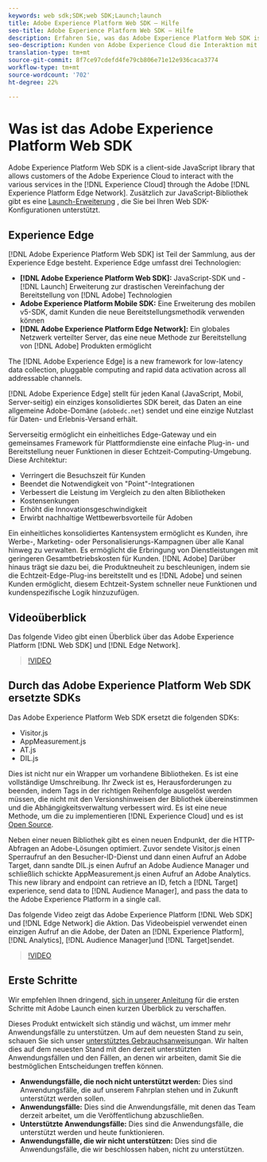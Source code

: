 ```yaml
---
keywords: web sdk;SDK;web SDK;Launch;launch
title: Adobe Experience Platform Web SDK – Hilfe
seo-title: Adobe Experience Platform Web SDK – Hilfe
description: Erfahren Sie, was das Adobe Experience Platform Web SDK ist und wie es verwendet werden kann.
seo-description: Kunden von Adobe Experience Cloud die Interaktion mit den verschiedenen Diensten in der Experience Cloud ermöglichen 
translation-type: tm+mt
source-git-commit: 8f7ce97cdefd4fe79cb806e71e12e936caca3774
workflow-type: tm+mt
source-wordcount: '702'
ht-degree: 22%

---
```



# Was ist das Adobe Experience Platform Web SDK

Adobe Experience Platform Web SDK is a client-side JavaScript library that allows customers of the Adobe Experience Cloud to interact with the various services in the [!DNL Experience Cloud] through the Adobe [!DNL Experience Platform Edge Network]. Zusätzlich zur JavaScript-Bibliothek gibt es eine [Launch-Erweiterung](https://docs.adobe.com/content/help/de-DE/launch/using/extensions-ref/adobe-extension/aep-extension/overview.html) , die Sie bei Ihren Web SDK-Konfigurationen unterstützt.

## Experience Edge

[!DNL Adobe Experience Platform Web SDK] ist Teil der Sammlung, aus der Experience Edge besteht. Experience Edge umfasst drei Technologien:

* **[!DNL Adobe Experience Platform Web SDK]:** JavaScript-SDK und - [!DNL Launch] Erweiterung zur drastischen Vereinfachung der Bereitstellung von [!DNL Adobe] Technologien
* **Adobe Experience Platform Mobile SDK:** Eine Erweiterung des mobilen v5-SDK, damit Kunden die neue Bereitstellungsmethodik verwenden können
* **[!DNL Adobe Experience Platform Edge Network]:** Ein globales Netzwerk verteilter Server, das eine neue Methode zur Bereitstellung von [!DNL Adobe] Produkten ermöglicht

The [!DNL Adobe Experience Edge] is a new framework for low-latency data collection, pluggable computing and rapid data activation across all addressable channels.

[!DNL Adobe Experience Edge] stellt für jeden Kanal (JavaScript, Mobil, Server-seitig) ein einziges konsolidiertes SDK bereit, das Daten an eine allgemeine Adobe-Domäne (`adobedc.net`) sendet und eine einzige Nutzlast für Daten- und Erlebnis-Versand erhält.

Serverseitig ermöglicht ein einheitliches Edge-Gateway und ein gemeinsames Framework für Plattformdienste eine einfache Plug-in- und Bereitstellung neuer Funktionen in dieser Echtzeit-Computing-Umgebung.  Diese Architektur:

* Verringert die Besuchszeit für Kunden
* Beendet die Notwendigkeit von &quot;Point&quot;-Integrationen
* Verbessert die Leistung im Vergleich zu den alten Bibliotheken
* Kostensenkungen
* Erhöht die Innovationsgeschwindigkeit
* Erwirbt nachhaltige Wettbewerbsvorteile für Adoben

Ein einheitliches konsolidiertes Kantensystem ermöglicht es Kunden, ihre Werbe-, Marketing- oder Personalisierungs-Kampagnen über alle Kanal hinweg zu verwalten.  Es ermöglicht die Erbringung von Dienstleistungen mit geringeren Gesamtbetriebskosten für Kunden. [!DNL Adobe]  Darüber hinaus trägt sie dazu bei, die Produktneuheit zu beschleunigen, indem sie die Echtzeit-Edge-Plug-ins bereitstellt und es [!DNL Adobe] und seinen Kunden ermöglicht, diesem Echtzeit-System schneller neue Funktionen und kundenspezifische Logik hinzuzufügen.

## Videoüberblick

Das folgende Video gibt einen Überblick über das Adobe Experience Platform [!DNL Web SDK] und [!DNL Edge Network].

>[!VIDEO](https://video.tv.adobe.com/v/34141?quality=12&learn=on)

## Durch das Adobe Experience Platform Web SDK ersetzte SDKs

Das Adobe Experience Platform Web SDK ersetzt die folgenden SDKs:

* Visitor.js
* AppMeasurement.js
* AT.js
* DIL.js

Dies ist nicht nur ein Wrapper um vorhandene Bibliotheken. Es ist eine vollständige Umschreibung. Ihr Zweck ist es, Herausforderungen zu beenden, indem Tags in der richtigen Reihenfolge ausgelöst werden müssen, die nicht mit den Versionshinweisen der Bibliothek übereinstimmen und die Abhängigkeitsverwaltung verbessert wird. Es ist eine neue Methode, um die zu implementieren [!DNL Experience Cloud] und es ist [Open Source](https://github.com/adobe/alloy).

Neben einer neuen Bibliothek gibt es einen neuen Endpunkt, der die HTTP-Abfragen an Adobe-Lösungen optimiert. Zuvor sendete Visitor.js einen Sperraufruf an den Besucher-ID-Dienst und dann einen Aufruf an Adobe Target, dann sandte DIL.js einen Aufruf an Adobe Audience Manager und schließlich schickte AppMeasurement.js einen Aufruf an Adobe Analytics. This new library and endpoint can retrieve an ID, fetch a [!DNL Target] experience, send data to [!DNL Audience Manager], and pass the data to the Adobe Experience Platform in a single call.

Das folgende Video zeigt das Adobe Experience Platform [!DNL Web SDK] und [!DNL Edge Network] die Aktion. Das Videobeispiel verwendet einen einzigen Aufruf an die Adobe, der Daten an [!DNL Experience Platform], [!DNL Analytics], [!DNL Audience Manager]und [!DNL Target]sendet.

>[!VIDEO](https://video.tv.adobe.com/v/34148?quality=12&learn=on)

## Erste Schritte

Wir empfehlen Ihnen dringend, [sich in unserer Anleitung](getting-started/quick-start-with-launch.md) für die ersten Schritte mit Adobe Launch einen kurzen Überblick zu verschaffen.

Dieses Produkt entwickelt sich ständig und wächst, um immer mehr Anwendungsfälle zu unterstützen. Um auf dem neuesten Stand zu sein, schauen Sie sich unser [unterstütztes Gebrauchsanweisung](https://github.com/adobe/alloy/projects/5)an. Wir halten dies auf dem neuesten Stand mit den derzeit unterstützten Anwendungsfällen und den Fällen, an denen wir arbeiten, damit Sie die bestmöglichen Entscheidungen treffen können.

* **Anwendungsfälle, die noch nicht unterstützt werden:** Dies sind Anwendungsfälle, die auf unserem Fahrplan stehen und in Zukunft unterstützt werden sollen.
* **Anwendungsfälle:** Dies sind die Anwendungsfälle, mit denen das Team derzeit arbeitet, um die Veröffentlichung abzuschließen.
* **Unterstützte Anwendungsfälle:** Dies sind die Anwendungsfälle, die unterstützt werden und heute funktionieren.
* **Anwendungsfälle, die wir nicht unterstützen:** Dies sind die Anwendungsfälle, die wir beschlossen haben, nicht zu unterstützen.
